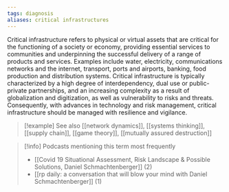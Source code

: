 ```yaml
---
tags: diagnosis
aliases: critical infrastructures
---
```


Critical infrastructure refers to physical or virtual assets that are critical for the functioning of a society or economy, providing essential services to communities and underpinning the successful delivery of a range of products and services. Examples include water, electricity, communications networks and the internet, transport, ports and airports, banking, food production and distribution systems. Critical infrastructure is typically characterized by a high degree of interdependency, dual use or public-private partnerships, and an increasing complexity as a result of globalization and digitization, as well as vulnerability to risks and threats. Consequently, with advances in technology and risk management, critical infrastructure should be managed with resilience and vigilance.

> [!example] See also
> [[network dynamics]], [[systems thinking]], [[supply chain]], [[game theory]], [[mutually assured destruction]]

> [!info] Podcasts mentioning this term most frequently
> * [[Covid 19 Situational Assessment, Risk Landscape & Possible Solutions, Daniel Schmachtenberger]] (2)
> * [[rp daily: a conversation that will blow your mind with Daniel Schmachtenberger]] (1)